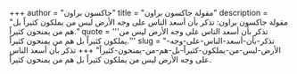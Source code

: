 +++
author = "جاكسون براون"
title = "مقولة جاكسون براون"
description = "مقولة جاكسون براون: تذكر بأن أسعد الناس على وجه الأرض ليس من يملكون كثيراً بل هم من يمنحون كثيراً."
quote = '''تذكر بأن أسعد الناس على وجه الأرض ليس من يملكون كثيراً بل هم من يمنحون كثيراً.'''
slug = "تذكر-بأن-أسعد-الناس-على-وجه-الأرض-ليس-من-يملكون-كثيراً-بل-هم-من-يمنحون-كثيراً"
+++
تذكر بأن أسعد الناس على وجه الأرض ليس من يملكون كثيراً بل هم من يمنحون كثيراً.
